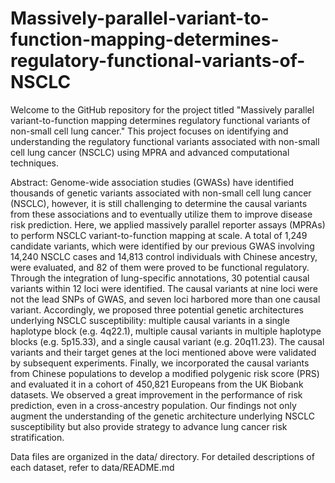 # Massively-parallel-variant-to-function-mapping-determines-regulatory-functional-variants-of-NSCLC
Welcome to the GitHub repository for the project titled "Massively parallel variant-to-function mapping determines regulatory functional variants of non-small cell lung cancer." This project focuses on identifying and understanding the regulatory functional variants associated with non-small cell lung cancer (NSCLC) using MPRA and advanced computational techniques.

Abstract: Genome-wide association studies (GWASs) have identified thousands of genetic variants associated with non-small cell lung cancer (NSCLC), however, it is still challenging to determine the causal variants from these associations and to eventually utilize them to improve disease risk prediction. Here, we applied massively parallel reporter assays (MPRAs) to perform NSCLC variant-to-function mapping at scale. A total of 1,249 candidate variants, which were identified by our previous GWAS involving 14,240 NSCLC cases and 14,813 control individuals with Chinese ancestry, were evaluated, and 82 of them were proved to be functional regulatory. Through the integration of lung-specific annotations, 30 potential causal variants within 12 loci were identified. The causal variants at nine loci were not the lead SNPs of GWAS, and seven loci harbored more than one causal variant. Accordingly, we proposed three potential genetic architectures underlying NSCLC susceptibility: multiple causal variants in a single haplotype block (e.g. 4q22.1), multiple causal variants in multiple haplotype blocks (e.g. 5p15.33), and a single causal variant (e.g. 20q11.23). The causal variants and their target genes at the loci mentioned above were validated by subsequent experiments. Finally, we incorporated the causal variants from Chinese populations to develop a modified polygenic risk score (PRS) and evaluated it in a cohort of 450,821 Europeans from the UK Biobank datasets. We observed a great improvement in the performance of risk prediction, even in a cross-ancestry population. Our findings not only augment the understanding of the genetic architecture underlying NSCLC susceptibility but also provide strategy to advance lung cancer risk stratification.

Data files are organized in the data/ directory.
For detailed descriptions of each dataset, refer to data/README.md
